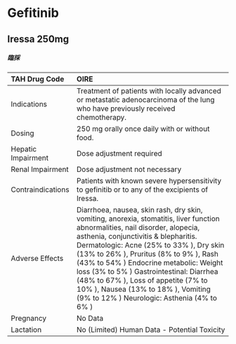 # Gefitinib

## Iressa 250mg

##### 臨採

| TAH Drug Code      | OIRE                                                                                                                                                                                                                                                                                                                                                                                                                                                                         |
|:-------------------|:-----------------------------------------------------------------------------------------------------------------------------------------------------------------------------------------------------------------------------------------------------------------------------------------------------------------------------------------------------------------------------------------------------------------------------------------------------------------------------|
| Indications        | Treatment of patients with locally advanced or metastatic adenocarcinoma of the lung who have previously received chemotherapy.                                                                                                                                                                                                                                                                                                                                              |
| Dosing             | 250 mg orally once daily with or without food.                                                                                                                                                                                                                                                                                                                                                                                                                               |
| Hepatic Impairment | Dose adjustment required                                                                                                                                                                                                                                                                                                                                                                                                                                                     |
| Renal Impairment   | Dose adjustment not necessary                                                                                                                                                                                                                                                                                                                                                                                                                                                |
| Contraindications  | Patients with known severe hypersensitivity to gefinitib or to any of the excipients of Iressa.                                                                                                                                                                                                                                                                                                                                                                              |
| Adverse Effects    | Diarrhoea, nausea, skin rash, dry skin, vomiting, anorexia, stomatitis, liver function abnormalities, nail disorder, alopecia, asthenia, conjunctivitis & blepharitis. Dermatologic: Acne (25% to 33% ), Dry skin (13% to 26% ), Pruritus (8% to 9% ), Rash (43% to 54% ) Endocrine metabolic: Weight loss (3% to 5% ) Gastrointestinal: Diarrhea (48% to 67% ), Loss of appetite (7% to 10% ), Nausea (13% to 18% ), Vomiting (9% to 12% ) Neurologic: Asthenia (4% to 6% ) |
| Pregnancy          | No Data                                                                                                                                                                                                                                                                                                                                                                                                                                                                      |
| Lactation          | No (Limited) Human Data - Potential Toxicity                                                                                                                                                                                                                                                                                                                                                                                                                                 |

